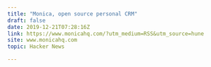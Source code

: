 ```yaml
---
title: "Monica, open source personal CRM"
draft: false
date: 2019-12-21T07:28:16Z
link: https://www.monicahq.com/?utm_medium=RSS&utm_source=hune
site: www.monicahq.com
topic: Hacker News  

---
```

